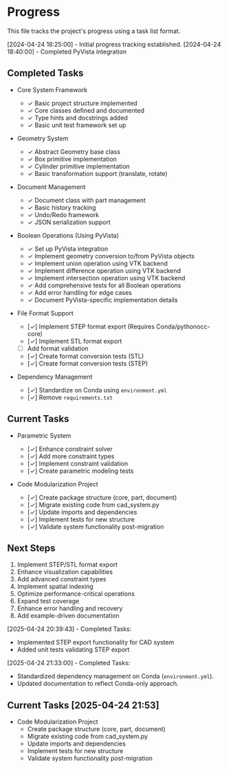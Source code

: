 # Progress

This file tracks the project's progress using a task list format.

[2024-04-24 18:25:00] - Initial progress tracking established.
[2024-04-24 18:40:00] - Completed PyVista integration

## Completed Tasks
* Core System Framework
  - ✓ Basic project structure implemented
  - ✓ Core classes defined and documented
  - ✓ Type hints and docstrings added
  - ✓ Basic unit test framework set up

* Geometry System
  - ✓ Abstract Geometry base class
  - ✓ Box primitive implementation
  - ✓ Cylinder primitive implementation
  - ✓ Basic transformation support (translate, rotate)

* Document Management
  - ✓ Document class with part management
  - ✓ Basic history tracking
  - ✓ Undo/Redo framework
  - ✓ JSON serialization support

* Boolean Operations (Using PyVista)
  - ✓ Set up PyVista integration
  - ✓ Implement geometry conversion to/from PyVista objects
  - ✓ Implement union operation using VTK backend
  - ✓ Implement difference operation using VTK backend
  - ✓ Implement intersection operation using VTK backend
  - ✓ Add comprehensive tests for all Boolean operations
  - ✓ Add error handling for edge cases
  - ✓ Document PyVista-specific implementation details

* File Format Support
  - [✓] Implement STEP format export (Requires Conda/pythonocc-core)
  - [✓] Implement STL format export
  - [ ] Add format validation
  - [✓] Create format conversion tests (STL)
  - [✓] Create format conversion tests (STEP)

* Dependency Management
  - [✓] Standardize on Conda using `environment.yml`
  - [✓] Remove `requirements.txt`

## Current Tasks
* Parametric System
  - [✓] Enhance constraint solver
  - [✓] Add more constraint types
  - [✓] Implement constraint validation
  - [✓] Create parametric modeling tests

* Code Modularization Project
  - [✓] Create package structure (core, part, document)
  - [✓] Migrate existing code from cad_system.py
  - [✓] Update imports and dependencies
  - [✓] Implement tests for new structure
  - [✓] Validate system functionality post-migration

## Next Steps
1. Implement STEP/STL format export
2. Enhance visualization capabilities
3. Add advanced constraint types
4. Implement spatial indexing
5. Optimize performance-critical operations
6. Expand test coverage
7. Enhance error handling and recovery
8. Add example-driven documentation

[2025-04-24 20:39:43] - Completed Tasks:
* Implemented STEP export functionality for CAD system
* Added unit tests validating STEP export

[2025-04-24 21:33:00] - Completed Tasks:
* Standardized dependency management on Conda (`environment.yml`).
* Updated documentation to reflect Conda-only approach.

## Current Tasks [2025-04-24 21:53]
- Code Modularization Project
  * Create package structure (core, part, document)
  * Migrate existing code from cad_system.py
  * Update imports and dependencies
  * Implement tests for new structure
  * Validate system functionality post-migration
